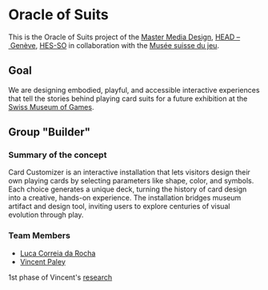 # Oracle of Suits
This is the Oracle of Suits project of the [Master Media Design](https://www.hesge.ch/head/en/programs-research/master-arts-media-design), [HEAD – Genève](https://www.hesge.ch/head/), [HES-SO](https://www.hes-so.ch/accueil) in collaboration with the [Musée suisse du jeu](https://museedujeu.ch/).

## Goal
We are designing embodied, playful, and accessible interactive experiences that tell the stories behind playing card suits for a future exhibition at the [Swiss Museum of Games](https://museedujeu.ch/).

## Group "Builder"

### Summary of the concept
Card Customizer is an interactive installation that lets visitors design their own playing cards by selecting parameters like shape, color, and symbols. Each choice generates a unique deck, turning the history of card design into a creative, hands-on experience. The installation bridges museum artifact and design tool, inviting users to explore centuries of visual evolution through play.

### Team Members

- [Luca Correia da Rocha](https://github.com/lucacorreia)
- [Vincent Paley](https://github.com/Vinipae/)

1st phase of Vincent's [research](https://github.com/Vinipae/head-md-oracle-of-suits)
